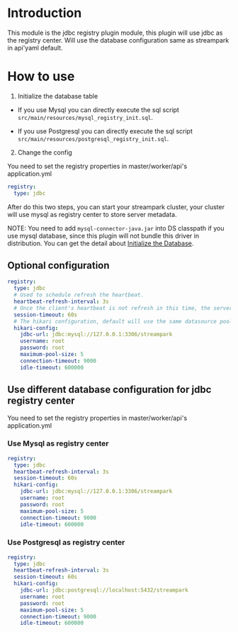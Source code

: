 # Introduction

This module is the jdbc registry plugin module, this plugin will use jdbc as the registry center. Will use the database
configuration same as streampark in api'yaml default.

# How to use

1. Initialize the database table

- If you use Mysql you can directly execute the sql script `src/main/resources/mysql_registry_init.sql`.

- If you use Postgresql you can directly execute the sql script `src/main/resources/postgresql_registry_init.sql`.

2. Change the config

You need to set the registry properties in master/worker/api's application.yml

```yaml
registry:
  type: jdbc
```

After do this two steps, you can start your streampark cluster, your cluster will use mysql as registry center to
store server metadata.

NOTE: You need to add `mysql-connector-java.jar` into DS classpath if you use mysql database, since this plugin will not
bundle this driver in distribution.
You can get the detail
about <a href="https://streampark.apache.org/en-us/docs/3.1.2/guide/installation/pseudo-cluster">Initialize the
Database</a>.

## Optional configuration

```yaml
registry:
  type: jdbc
  # Used to schedule refresh the heartbeat.
  heartbeat-refresh-interval: 3s
  # Once the client's heartbeat is not refresh in this time, the server will consider the client is offline.
  session-timeout: 60s
  # The hikari configuration, default will use the same datasource pool as streampark.
  hikari-config:
    jdbc-url: jdbc:mysql://127.0.0.1:3306/streampark
    username: root
    password: root
    maximum-pool-size: 5
    connection-timeout: 9000
    idle-timeout: 600000
```

## Use different database configuration for jdbc registry center

You need to set the registry properties in master/worker/api's application.yml

### Use Mysql as registry center

```yaml
registry:
  type: jdbc
  heartbeat-refresh-interval: 3s
  session-timeout: 60s
  hikari-config:
    jdbc-url: jdbc:mysql://127.0.0.1:3306/streampark
    username: root
    password: root
    maximum-pool-size: 5
    connection-timeout: 9000
    idle-timeout: 600000
```

### Use Postgresql as registry center

```yaml
registry:
  type: jdbc
  heartbeat-refresh-interval: 3s
  session-timeout: 60s
  hikari-config:
    jdbc-url: jdbc:postgresql://localhost:5432/streampark
    username: root
    password: root
    maximum-pool-size: 5
    connection-timeout: 9000
    idle-timeout: 600000
```

